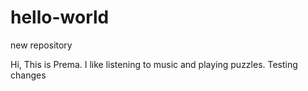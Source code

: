 # hello-world
new repository

Hi,
This is Prema. I like listening to music and playing puzzles.
Testing changes